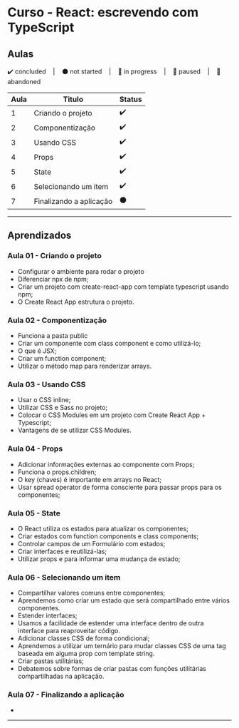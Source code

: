 # Curso - React: escrevendo com TypeScript

## Aulas
<p>
  ✔️ concluded &nbsp;&nbsp;&nbsp;|&nbsp;&nbsp;&nbsp;
  ⚫ not started &nbsp;&nbsp;&nbsp;|&nbsp;&nbsp;&nbsp;
  🔵 in progress &nbsp;&nbsp;&nbsp;|&nbsp;&nbsp;&nbsp;
  🔶 paused &nbsp;&nbsp;&nbsp;|&nbsp;&nbsp;&nbsp;
  🔴 abandoned 
</p>

| Aula | Titulo | Status |
| --- | --- | --- |
| 1 | Criando o projeto | ✔️ |
| 2 | Componentização | ✔️ |
| 3 | Usando CSS | ✔️ |
| 4 | Props | ✔️ |
| 5 | State | ✔️ |
| 6 | Selecionando um item | ✔️ |
| 7 | Finalizando a aplicação | ⚫ |

---

## Aprendizados

### Aula 01 - Criando o projeto
<ul>
  <li>Configurar o ambiente para rodar o projeto</li>
  <li>Diferenciar npx de npm;</li>
  <li>Criar um projeto com create-react-app com template typescript usando npm;</li>
  <li>O Create React App estrutura o projeto.</li>
</ul>

### Aula 02 - Componentização
<ul>
  <li>Funciona a pasta public</li>
  <li>Criar um componente com class component e como utilizá-lo;</li>
  <li>O que é JSX;</li>
  <li>Criar um function component;</li>
  <li>Utilizar o método map para renderizar arrays.</li>
</ul>

### Aula 03 - Usando CSS
<ul>
  <li>Usar o CSS inline;</li>
  <li>Utilizar CSS e Sass no projeto;</li>
  <li>Colocar o CSS Modules em um projeto com Create React App + Typescript;</li>
  <li>Vantagens de se utilizar CSS Modules.</li>
</ul>

### Aula 04 - Props
<ul>
  <li>Adicionar informações externas ao componente com Props;</li>
  <li>Funciona o props.children;</li>
  <li>O key (chaves) é importante em arrays no React;</li>
  <li>Usar spread operator de forma consciente para passar props para os componentes;</li>
</ul>

### Aula 05 - State
<ul>
  <li>O React utiliza os estados para atualizar os componentes;</li>
  <li>Criar estados com function components e class components;</li>
  <li>Controlar campos de um Formulário com estados;</li>
  <li>Criar interfaces e reutilizá-las;</li>
  <li>Utilizar props e para informar uma mudança de estado;</li>
</ul>

### Aula 06 - Selecionando um item
<ul>
  <li>Compartilhar valores comuns entre componentes;</li>
  <li>Aprendemos como criar um estado que será compartilhado entre vários componentes.</li>
  <li>Estender interfaces;</li>
  <li>Usamos a facilidade de estender uma interface dentro de outra interface para reaproveitar código.</li>
  <li>Adicionar classes CSS de forma condicional;</li>
  <li>Aprendemos a utilizar um ternário para mudar classes CSS de uma tag baseada em alguma prop com template string.</li>
  <li>Criar pastas utilitárias;</li>
  <li>Debatemos sobre formas de criar pastas com funções utilitárias compartilhadas na aplicação.</li>
</ul>

### Aula 07 - Finalizando a aplicação
<ul>
  <li></li>
</ul>

---

<!-- ## 🎯 Projeto desenvolvido
Este é o screenshot do projeto que foi desenvolvido durante o curso:

<p align="center">
  <img alt="Miniatura da imagem do projeto"src="../../.github/thumbs/preview.jpg">
</p> -->